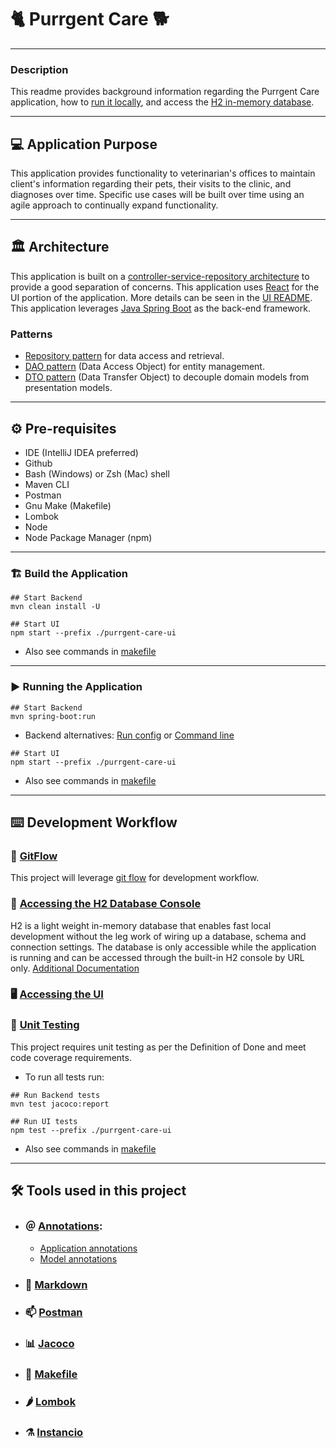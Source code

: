 # 🐈 Purrgent Care 🐕

___

### Description

This readme provides background information regarding the Purrgent Care application, how to
[run it locally](#-running-the-application), and access the
[H2 in-memory database](#-accessing-the-h2-database-console).

___

## 💻 Application Purpose

This application provides functionality to veterinarian's offices to maintain client's information regarding
their pets, their visits to the clinic, and diagnoses over time. Specific use cases will be built over time
using an agile approach to continually expand functionality.

___

## 🏛 Architecture

This application is built on a [controller-service-repository architecture][mvc-doc] to provide a good separation
of concerns. This application uses [React](https://react.dev/) for the UI portion of the application. More
details can be seen in the [UI README][ui-readme]. This application leverages [Java Spring Boot][spring-boot-doc]
as the back-end framework.

### Patterns

- [Repository pattern][repository-doc] for data access and retrieval.
- [DAO pattern][dao-doc] (Data Access Object) for entity management.
- [DTO pattern][dto-doc] (Data Transfer Object) to decouple domain models from presentation models.

___

## ⚙️ Pre-requisites

- IDE (IntelliJ IDEA preferred)
- Github
- Bash (Windows) or Zsh (Mac) shell
- Maven CLI
- Postman
- Gnu Make (Makefile)
- Lombok
- Node
- Node Package Manager (npm)

___

### 🏗 Build the Application

```shell
## Start Backend
mvn clean install -U
```

```shell
## Start UI
npm start --prefix ./purrgent-care-ui
```

- Also see commands in [makefile](./makefile)

___

### ▶️ Running the Application

```shell
## Start Backend
mvn spring-boot:run
```

- Backend alternatives: [Run config][run-config] or [Command line][run-command-line]

```shell
## Start UI
npm start --prefix ./purrgent-care-ui
```

- Also see commands in [makefile](./makefile)

___

## ⌨️ Development Workflow

### 🔀 [GitFlow][git-flow-doc]

This project will leverage [git flow][git-flow-doc] for development workflow.

### 💾 [Accessing the H2 Database Console](http://localhost:8080/h2-console/)

H2 is a light weight in-memory database that enables fast local development without the leg work of wiring up
a database, schema and connection settings. The database is only accessible while the application is running
and can be accessed through the built-in H2 console by URL
only. [Additional Documentation](https://www.jetbrains.com/help/idea/h2.html)

### 🖥️ [Accessing the UI](http://localhost:3000/)

### 🧪 [Unit Testing][unit-testing-doc]

This project requires unit testing as per the Definition of Done and meet code coverage requirements.

- To run all tests run:

```shell
## Run Backend tests
mvn test jacoco:report
```

```shell
## Run UI tests
npm test --prefix ./purrgent-care-ui
```

- Also see commands in [makefile](./makefile)

___

## 🛠 Tools used in this project

- ### ＠ [Annotations](https://medium.com/@himani.prasad016/spring-boot-annotations-2894594e3c4b):
    - [Application annotations](https://www.geeksforgeeks.org/spring-boot-annotations/)
    - [Model annotations](https://wkrzywiec.medium.com/project-lombok-how-to-make-your-model-class-simple-ad71319c35d5)

- ### 📘 [Markdown][markdown-doc]

- ### 📫 [Postman][postman-doc]

- ### 📊 [Jacoco][jacoco-doc]

- ### 📝 [Makefile][makefile-doc]

- ### 🌶 [Lombok][lombok-doc]

- ### ⚗ [Instancio][instancio-doc]

[mvc-doc]: https://tom-collings.medium.com/controller-service-repository-16e29a4684e5

[react-doc]: https://react.dev/

[spring-boot-doc]: https://spring.io/projects/spring-boot

[repository-doc]: https://java-design-patterns.com/patterns/repository/

[dao-doc]: https://www.baeldung.com/java-dao-vs-repository

[dto-doc]: https://www.baeldung.com/java-dto-pattern

[git-flow-doc]: documentation/git-flow.md

[markdown-doc]: documentation/markdown.md

[postman-doc]: documentation/postman.md

[jacoco-doc]: documentation/jacoco.md

[makefile-doc]: documentation/makefile.md

[lombok-doc]: documentation/lombok.md

[instancio-doc]: documentation/instancio.md

[unit-testing-doc]: documentation/unit-testing.md

[ui-readme]: purrgent-care-ui/README.md

[run-config]: https://www.jetbrains.com/help/idea/run-debug-configuration-spring-boot.html

[run-command-line]: https://www.javaguides.net/2019/05/run-spring-boot-app-from-command-line.html